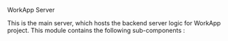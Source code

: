 WorkApp Server

This is the main server, which hosts the backend server logic for WorkApp project. This module contains the following sub-components : 
